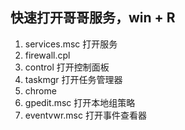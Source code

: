 ## 快速打开哥哥服务，win + R
1. services.msc  打开服务
2. firewall.cpl
3. control   打开控制面板
4. taskmgr  打开任务管理器
5. chrome
6. gpedit.msc 打开本地组策略
7. eventvwr.msc 打开事件查看器
